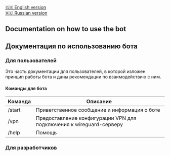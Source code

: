 <a href="#documentation-on-how-to-use-the-bot">🇬🇧 English version</a> \
<a href="#документация-по-использованию-бота">🇷🇺 Russian version</a>

## Documentation on how to use the bot


## Документация по использованию бота

### Для пользователей
Это часть документации для пользователей, в которой изложен принцип работы бота и даны рекомендации по взаимодействию с ним.
#### Команды для бота

| Команда     | Описание
|-------------|---------------------------------------------------
| /start      | Приветственное сообщение и информация о боте
| /vpn        | Предоставление конфигурации VPN для подключения к wireguard-серверу
| /help       | Помощь

### Для разработчиков